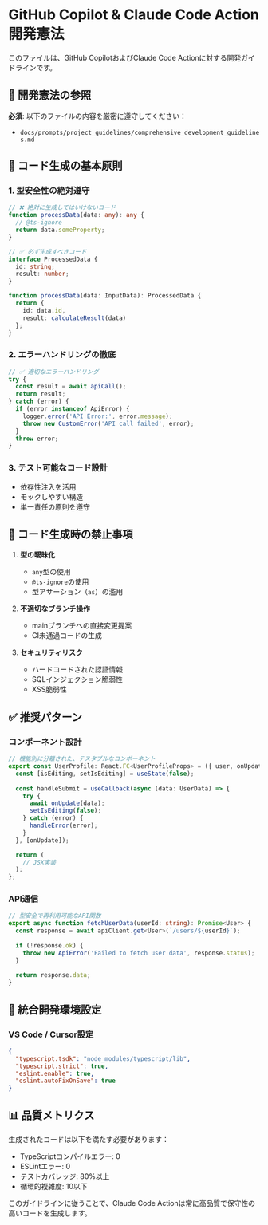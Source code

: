 # GitHub Copilot & Claude Code Action 開発憲法

このファイルは、GitHub CopilotおよびClaude Code Actionに対する開発ガイドラインです。

## 📜 開発憲法の参照

**必須**: 以下のファイルの内容を厳密に遵守してください：
- `docs/prompts/project_guidelines/comprehensive_development_guidelines.md`

## 🎯 コード生成の基本原則

### 1. 型安全性の絶対遵守
```typescript
// ❌ 絶対に生成してはいけないコード
function processData(data: any): any {
  // @ts-ignore
  return data.someProperty;
}

// ✅ 必ず生成すべきコード
interface ProcessedData {
  id: string;
  result: number;
}

function processData(data: InputData): ProcessedData {
  return {
    id: data.id,
    result: calculateResult(data)
  };
}
```

### 2. エラーハンドリングの徹底
```typescript
// ✅ 適切なエラーハンドリング
try {
  const result = await apiCall();
  return result;
} catch (error) {
  if (error instanceof ApiError) {
    logger.error('API Error:', error.message);
    throw new CustomError('API call failed', error);
  }
  throw error;
}
```

### 3. テスト可能なコード設計
- 依存性注入を活用
- モックしやすい構造
- 単一責任の原則を遵守

## 🚫 コード生成時の禁止事項

1. **型の曖昧化**
   - `any`型の使用
   - `@ts-ignore`の使用
   - 型アサーション（`as`）の濫用

2. **不適切なブランチ操作**
   - mainブランチへの直接変更提案
   - CI未通過コードの生成

3. **セキュリティリスク**
   - ハードコードされた認証情報
   - SQLインジェクション脆弱性
   - XSS脆弱性

## ✅ 推奨パターン

### コンポーネント設計
```typescript
// 機能別に分離された、テスタブルなコンポーネント
export const UserProfile: React.FC<UserProfileProps> = ({ user, onUpdate }) => {
  const [isEditing, setIsEditing] = useState(false);
  
  const handleSubmit = useCallback(async (data: UserData) => {
    try {
      await onUpdate(data);
      setIsEditing(false);
    } catch (error) {
      handleError(error);
    }
  }, [onUpdate]);

  return (
    // JSX実装
  );
};
```

### API通信
```typescript
// 型安全で再利用可能なAPI関数
export async function fetchUserData(userId: string): Promise<User> {
  const response = await apiClient.get<User>(`/users/${userId}`);
  
  if (!response.ok) {
    throw new ApiError('Failed to fetch user data', response.status);
  }
  
  return response.data;
}
```

## 🔧 統合開発環境設定

### VS Code / Cursor設定
```json
{
  "typescript.tsdk": "node_modules/typescript/lib",
  "typescript.strict": true,
  "eslint.enable": true,
  "eslint.autoFixOnSave": true
}
```

## 📊 品質メトリクス

生成されたコードは以下を満たす必要があります：
- TypeScriptコンパイルエラー: 0
- ESLintエラー: 0
- テストカバレッジ: 80%以上
- 循環的複雑度: 10以下

このガイドラインに従うことで、Claude Code Actionは常に高品質で保守性の高いコードを生成します。